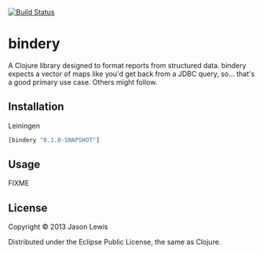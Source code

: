 [![Build Status](https://travis-ci.org/canweriotnow/bindery.png?branch=master)](https://travis-ci.org/canweriotnow/bindery)

# bindery

A Clojure library designed to format reports from structured data. bindery expects a vector of maps like you'd get back from a JDBC query, so... that's a good primary use case. Others might follow.

## Installation

Leiningen

```clojure
[bindery "0.1.0-SNAPSHOT"]
```

## Usage

FIXME

## License

Copyright © 2013 Jason Lewis

Distributed under the Eclipse Public License, the same as Clojure.

